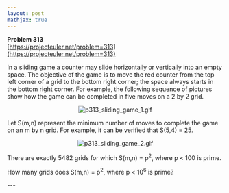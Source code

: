 ```yaml
---
layout: post
mathjax: true
---
```

**Problem 313**  
[https://projecteuler.net/problem=313](https://projecteuler.net/problem=313)

<p>In a sliding game a counter may slide horizontally or vertically into an empty space. The objective of the game is to move the red counter from the top left corner of a grid to the bottom right corner; the space always starts in the bottom right corner. For example, the following sequence of pictures show how the game can be completed in five moves on a 2 by 2 grid.</p>

<div align="center"><img src="https://projecteuler.net/project/images/p313_sliding_game_1.gif" alt="p313_sliding_game_1.gif" /></div>

<p>Let S(m,n) represent the minimum number of moves to complete the game on an m by n grid. For example, it can be verified that S(5,4) = 25.</p>

<div align="center"><img src="https://projecteuler.net/project/images/p313_sliding_game_2.gif" alt="p313_sliding_game_2.gif" /></div>

<p>There are exactly 5482 grids for which S(m,n) = p<sup>2</sup>, where p &lt; 100 is prime.</p>

<p>How many grids does S(m,n) = p<sup>2</sup>, where p &lt; 10<sup>6</sup> is prime?</p>
---
